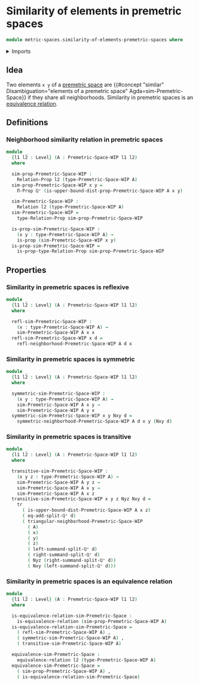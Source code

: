 # Similarity of elements in premetric spaces

```agda
module metric-spaces.similarity-of-elements-premetric-spaces where
```

<details><summary>Imports</summary>

```agda
open import elementary-number-theory.positive-rational-numbers

open import foundation.binary-relations
open import foundation.dependent-pair-types
open import foundation.equivalence-relations
open import foundation.identity-types
open import foundation.propositions
open import foundation.transport-along-identifications
open import foundation.universe-levels

open import metric-spaces.premetric-spaces-WIP
```

</details>

## Idea

Two elements `x y` of a [premetric space](metric-spaces.premetric-spaces-WIP.md)
are
{{#concept "similar" Disambiguation="elements of a premetric space" Agda=sim-Premetric-Space}}
if they share all neighborhoods. Similarity in premetric spaces is an
[equivalence relation](foundation.equivalence-relations.md).

## Definitions

### Neighborhood similarity relation in premetric spaces

```agda
module _
  {l1 l2 : Level} (A : Premetric-Space-WIP l1 l2)
  where

  sim-prop-Premetric-Space-WIP :
    Relation-Prop l2 (type-Premetric-Space-WIP A)
  sim-prop-Premetric-Space-WIP x y =
    Π-Prop ℚ⁺ (is-upper-bound-dist-prop-Premetric-Space-WIP A x y)

  sim-Premetric-Space-WIP :
    Relation l2 (type-Premetric-Space-WIP A)
  sim-Premetric-Space-WIP =
    type-Relation-Prop sim-prop-Premetric-Space-WIP

  is-prop-sim-Premetric-Space-WIP :
    (x y : type-Premetric-Space-WIP A) →
    is-prop (sim-Premetric-Space-WIP x y)
  is-prop-sim-Premetric-Space-WIP =
    is-prop-type-Relation-Prop sim-prop-Premetric-Space-WIP
```

## Properties

### Similarity in premetric spaces is reflexive

```agda
module _
  {l1 l2 : Level} (A : Premetric-Space-WIP l1 l2)
  where

  refl-sim-Premetric-Space-WIP :
    (x : type-Premetric-Space-WIP A) →
    sim-Premetric-Space-WIP A x x
  refl-sim-Premetric-Space-WIP x d =
    refl-neighborhood-Premetric-Space-WIP A d x
```

### Similarity in premetric spaces is symmetric

```agda
module _
  {l1 l2 : Level} (A : Premetric-Space-WIP l1 l2)
  where

  symmetric-sim-Premetric-Space-WIP :
    (x y : type-Premetric-Space-WIP A) →
    sim-Premetric-Space-WIP A x y →
    sim-Premetric-Space-WIP A y x
  symmetric-sim-Premetric-Space-WIP x y Nxy d =
    symmetric-neighborhood-Premetric-Space-WIP A d x y (Nxy d)
```

### Similarity in premetric spaces is transitive

```agda
module _
  {l1 l2 : Level} (A : Premetric-Space-WIP l1 l2)
  where

  transitive-sim-Premetric-Space-WIP :
    (x y z : type-Premetric-Space-WIP A) →
    sim-Premetric-Space-WIP A y z →
    sim-Premetric-Space-WIP A x y →
    sim-Premetric-Space-WIP A x z
  transitive-sim-Premetric-Space-WIP x y z Nyz Nxy d =
    tr
      ( is-upper-bound-dist-Premetric-Space-WIP A x z)
      ( eq-add-split-ℚ⁺ d)
      ( triangular-neighborhood-Premetric-Space-WIP
        ( A)
        ( x)
        ( y)
        ( z)
        ( left-summand-split-ℚ⁺ d)
        ( right-summand-split-ℚ⁺ d)
        ( Nyz (right-summand-split-ℚ⁺ d))
        ( Nxy (left-summand-split-ℚ⁺ d)))
```

### Similarity in premetric spaces is an equivalence relation

```agda
module _
  {l1 l2 : Level} (A : Premetric-Space-WIP l1 l2)
  where

  is-equivalence-relation-sim-Premetric-Space :
    is-equivalence-relation (sim-prop-Premetric-Space-WIP A)
  is-equivalence-relation-sim-Premetric-Space =
    ( refl-sim-Premetric-Space-WIP A) ,
    ( symmetric-sim-Premetric-Space-WIP A) ,
    ( transitive-sim-Premetric-Space-WIP A)

  equivalence-sim-Premetric-Space :
    equivalence-relation l2 (type-Premetric-Space-WIP A)
  equivalence-sim-Premetric-Space =
    ( sim-prop-Premetric-Space-WIP A) ,
    ( is-equivalence-relation-sim-Premetric-Space)
```
